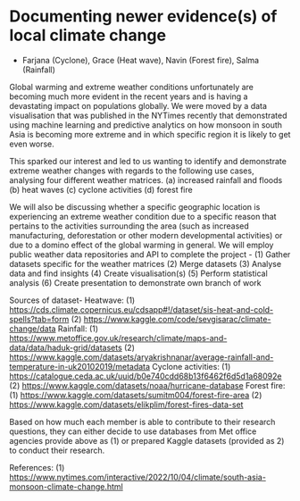 # Documenting newer evidence(s) of local climate change
- Farjana (Cyclone), Grace (Heat wave), Navin (Forest fire), Salma (Rainfall)

Global warming and extreme weather conditions unfortunately are becoming much more evident in the recent years and is having a devastating impact on populations globally.
We were moved by a data visualisation that was published in the NYTimes recently that demonstrated using machine learning and predictive analytics on how monsoon in south Asia is becoming more extreme and in which specific region it is likely to get even worse.

This sparked our interest and led to us wanting to identify and demonstrate extreme weather changes with regards to the following use cases, analysing four different weather matrices. 
(a) increased rainfall and floods 
(b) heat waves 
(c) cyclone activities 
(d) forest fire

We will also be discussing whether a specific geographic location is experiencing an extreme weather condition due to a specific reason that pertains to the activities surrounding the area (such as increased manufacturing, deforestation or other modern developmental activities) or due to a domino effect of the global warming in general.
We will employ public weather data repositories and API to complete the project - (1) Gather datasets specific for the weather matrices (2) Merge datasets (3) Analyse data and find insights (4) Create visualisation(s) (5) Perform statistical analysis (6) Create presentation to demonstrate own branch of work

Sources of dataset- 
Heatwave: 
(1) https://cds.climate.copernicus.eu/cdsapp#!/dataset/sis-heat-and-cold-spells?tab=form 
(2) https://www.kaggle.com/code/sevgisarac/climate-change/data
Rainfall: 
(1) https://www.metoffice.gov.uk/research/climate/maps-and-data/data/haduk-grid/datasets 
(2) https://www.kaggle.com/datasets/aryakrishnanar/average-rainfall-and-temperature-in-uk20102019/metadata
Cyclone activities: (1) https://catalogue.ceda.ac.uk/uuid/b0e740cdd68b13f6462f6d5d1a68092e 
(2) https://www.kaggle.com/datasets/noaa/hurricane-database
Forest fire: 
(1) https://www.kaggle.com/datasets/sumitm004/forest-fire-area 
(2) https://www.kaggle.com/datasets/elikplim/forest-fires-data-set

Based on how much each member is able to contribute to their research questions, they can either decide to use databases from Met office agencies provide above as (1) or prepared Kaggle datasets (provided as 2) to conduct their research.

References: (1) https://www.nytimes.com/interactive/2022/10/04/climate/south-asia-monsoon-climate-change.html
